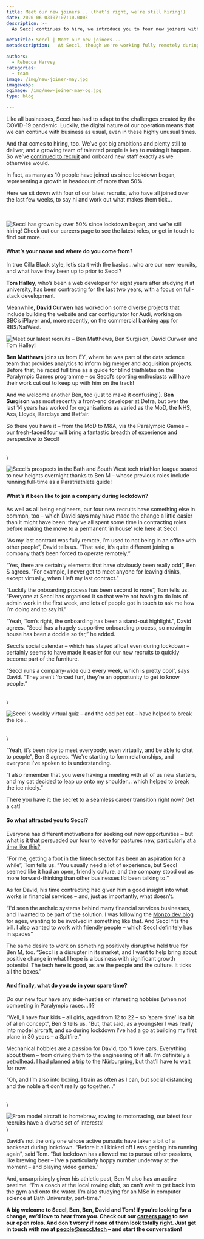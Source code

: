 ```yaml
---
title: Meet our new joiners... (that’s right, we’re still hiring!)
date: 2020-06-03T07:07:10.000Z
description: >-
  As Seccl continues to hire, we introduce you to four new joiners within our engineering team…

metatitle: Seccl | Meet our new joiners...
metadescription:   At Seccl, though we're working fully remotely during the COVID-19 pandemic, we’ve continued to recruit and onboard new staff – growing by more than 50% since lockdown began. Here we introduce you to four new joiners within our engineering team...

authors:
  - Rebecca Harvey
categories:
  - team
image: /img/new-joiner-may.jpg
imagewebp:
ogimage: /img/new-joiner-may-og.jpg
type: blog

---
```


Like all businesses, Seccl has had to adapt to the challenges created by the COVID-19 pandemic. Luckily, the digital nature of our operation means that we can continue with business as usual, even  in these highly unusual times.

And that comes to hiring, too. We’ve got big ambitions and plenty still to deliver, and a growing team of talented people is key to making it happen. So we’ve [continued to recruit](/careers) and onboard new staff exactly as we otherwise would.

In fact, as many as 10 people have joined us since lockdown began, representing a growth in headcount of more than 50%.

Here we sit down with four of our latest recruits, who have all joined over the last few weeks, to say hi and work out what makes them tick...

\
\
![Seccl has grown by over 50% since lockdown began, and we’re still hiring! Check out our careers page to see the latest roles, or get in touch to find out more...](/img/seccl-hiring-stats-lockdown.jpg)


#### What’s your name and where do you come from?

In true Cilla Black style, let’s start with the basics...who are our new recruits, and what have they been up to prior to Seccl?

<strong>Tom Halley</strong>, who’s been a web developer for eight years after studying it at university, has been contracting for the last two years, with a focus on full-stack development.

Meanwhile, <strong>David Curwen</strong> has worked on some diverse projects that include  building the website and car configurator for Audi, working on BBC’s iPlayer and, more recently, on the commercial banking app for RBS/NatWest.

![Meet our latest recruits – Ben Matthews, Ben Surgison, David Curwen and Tom Halley!](/img/new-joiners-may.jpg)

<strong>Ben Matthews</strong> joins us from EY, where he was part of the data science team that provides analytics to inform big merger and acquisition projects. Before that, he raced full time as a guide for blind triathletes on the Paralympic Games programme – so Seccl’s sporting enthusiasts will have their work cut out to keep up with him on the track!

And we welcome another Ben, too (just to make it confusing!). <strong>Ben Surgison</strong> was most recently a front-end developer at Defra, but over the last 14 years has worked for organisations as varied as the MoD, the NHS, Axa, Lloyds, Barclays and Betfair.

So there you have it – from the MoD to M&A, via the Paralympic Games – our fresh-faced four will bring a fantastic breadth of experience and perspective to Seccl!

\
\

![Seccl’s prospects in the Bath and South West tech triathlon league soared to new heights overnight thanks to Ben M – whose previous roles include running full-time as a Paratriathlete guide!](/img/ben-m-paratriathlon.jpg)

#### What’s it been like to join a company during lockdown?

As well as all being engineers, our four new recruits have something else in common, too – which David says may have made the change a little easier than it might have been: they’ve all spent some time in contracting roles before making the move to a permanent ‘in house’ role here at Seccl.

“As my last contract was fully remote, I’m used to not being in an office with other people”, David tells us. “That said, it’s quite different joining a company that’s been forced to operate remotely.”

“Yes, there are certainly elements that have obviously been really odd”, Ben S agrees. “For example, I never got to meet anyone for leaving drinks, except virtually, when I left my last contract.”

“Luckily the onboarding process has been second to none”, Tom tells us. “Everyone at Seccl has organised it so that we’re not having to do lots of admin work in the first week, and lots of people got in touch to ask me how I’m doing and to say hi.”

“Yeah, Tom’s right, the onboarding has been a stand-out highlight.”, David agrees. “Seccl has a hugely supportive onboarding process, so moving in house has been a doddle so far,” he added.

Seccl’s social calendar – which has stayed afloat even during lockdown – certainly seems to have made it easier for our new recruits to quickly become part of the furniture.

“Seccl runs a company-wide quiz every week, which is pretty cool”, says David. “They aren’t ‘forced fun’, they’re an opportunity to get to know people.”

\
\

![Seccl's weekly virtual quiz – and the odd pet cat – have helped to break the ice...](/img/cats-and-quizzes.jpg)

\
\

“Yeah, it’s been nice to meet everybody, even virtually, and be able to chat to people”, Ben S agrees. “We're starting to form relationships, and everyone I've spoken to is understanding.

“I also remember that you were having a meeting with all of us new starters, and my cat decided to leap up onto my shoulder... which helped to break the ice nicely.”

There you have it: the secret to a seamless career transition right now? Get a cat!

#### So what attracted you to Seccl?

Everyone has different motivations for seeking out new opportunities – but what is it that persuaded our four to leave for pastures new, particularly [at a time like this?](/blog/changing-jobs-during-coronavirus/)

“For me, getting a foot in the fintech sector has been an aspiration for a while”, Tom tells us. “You usually need a lot of experience, but Seccl seemed like it had an open, friendly culture, and the company stood out as more forward-thinking than other businesses I’d been talking to.”

As for David, his time contracting had given him a good insight into what works in financial services – and, just as importantly, what doesn’t.

“I'd seen the archaic systems behind many financial services businesses, and I wanted to be part of the solution. I was following the <a href="https://monzo.com/blog/technology" target="_blank">Monzo dev blog</a> for ages, wanting to be involved in something like that. And Seccl fits the bill. I also wanted to work with friendly people – which Seccl definitely has in spades”

The same desire to work on something positively disruptive held true for Ben M, too. “Seccl is a disrupter in its market, and I want to help bring about positive change in what I hope is a business with significant growth potential. The tech here is good, as are the people and the culture. It ticks all the boxes.”

#### And finally, what do you do in your spare time?

Do our new four have any side-hustles or interesting hobbies (when not competing in Paralympic races…!)?

“Well, I have four kids – all girls, aged from 12 to 22 – so ‘spare time’ is a bit of alien concept”, Ben S tells us. “But, that said, as a youngster I was really into model aircraft, and so during lockdown I’ve had a go at building my first plane in 30 years – a Spitfire.”

Mechanical hobbies are a passion for David, too.“I love cars. Everything about them – from driving them to the engineering of it all. I’m definitely a petrolhead. I had planned a trip to the Nürburgring, but that’ll have to wait for now.

“Oh, and I’m also into boxing. I train as often as I can, but social distancing and the noble art don’t really go together...”

\
\

![From model aircraft to homebrew, rowing to motorracing, our latest four recruits have a diverse set of interests!](/img/may-joiner-hobbies.jpg)
\
\

David’s not the only one whose active pursuits have taken a bit of a backseat during lockdown. “Before it all kicked off I was getting into running again”, said Tom. “But lockdown has allowed me to pursue other passions, like brewing beer – I’ve a particularly hoppy number underway at the moment – and playing video games.”

And, unsurprisingly given his athletic past, Ben M also has an active pastime. “I’m a coach at the local rowing club, so can’t wait to get back into the gym and onto the water. I’m also studying for an MSc in computer science at Bath University, part-time.”

<strong> A big welcome to Seccl, Ben, Ben, David and Tom! If you’re looking for a change, we’d love to hear from you. Check out our [careers page](/careers) to see our open roles. And don't worry if none of them look totally right. Just get in touch with me at <a href="mailto:people@seccl.tech?subject=I'm interested in working at Seccl!">people@seccl.tech</a> – and start the conversation!</strong>

